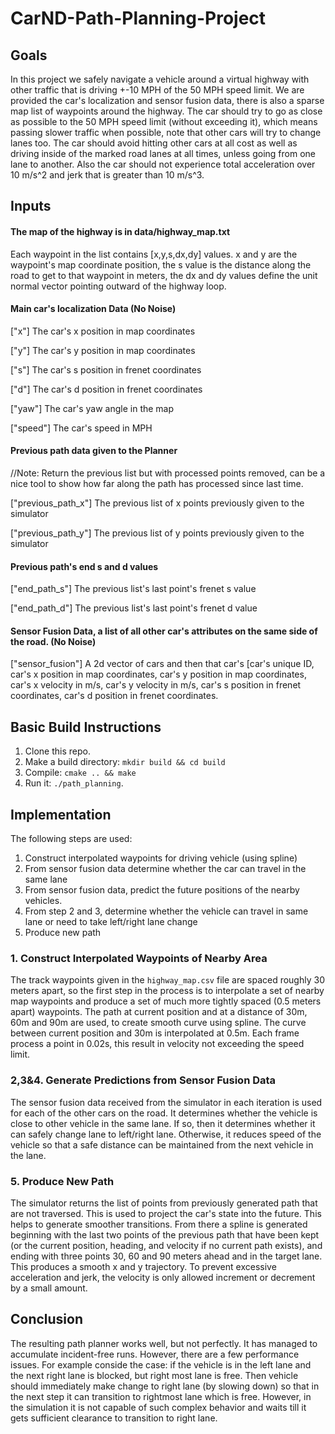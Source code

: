 # CarND-Path-Planning-Project

## Goals
In this project we safely navigate a vehicle around a virtual highway with other traffic that is driving +-10 MPH of the 50 MPH speed limit. We are provided the car's localization and sensor fusion data, there is also a sparse map list of waypoints around the highway. The car should try to go as close as possible to the 50 MPH speed limit (without exceeding it), which means passing slower traffic when possible, note that other cars will try to change lanes too. The car should avoid hitting other cars at all cost as well as driving inside of the marked road lanes at all times, unless going from one lane to another. Also the car should not experience total acceleration over 10 m/s^2 and jerk that is greater than 10 m/s^3.

## Inputs
#### The map of the highway is in data/highway_map.txt
Each waypoint in the list contains  [x,y,s,dx,dy] values. x and y are the waypoint's map coordinate position, the s value is the distance along the road to get to that waypoint in meters, the dx and dy values define the unit normal vector pointing outward of the highway loop.

#### Main car's localization Data (No Noise)

["x"] The car's x position in map coordinates

["y"] The car's y position in map coordinates

["s"] The car's s position in frenet coordinates

["d"] The car's d position in frenet coordinates

["yaw"] The car's yaw angle in the map

["speed"] The car's speed in MPH

#### Previous path data given to the Planner

//Note: Return the previous list but with processed points removed, can be a nice tool to show how far along
the path has processed since last time. 

["previous_path_x"] The previous list of x points previously given to the simulator

["previous_path_y"] The previous list of y points previously given to the simulator

#### Previous path's end s and d values 

["end_path_s"] The previous list's last point's frenet s value

["end_path_d"] The previous list's last point's frenet d value

#### Sensor Fusion Data, a list of all other car's attributes on the same side of the road. (No Noise)

["sensor_fusion"] A 2d vector of cars and then that car's [car's unique ID, car's x position in map coordinates, car's y position in map coordinates, car's x velocity in m/s, car's y velocity in m/s, car's s position in frenet coordinates, car's d position in frenet coordinates. 

## Basic Build Instructions

1. Clone this repo.
2. Make a build directory: `mkdir build && cd build`
3. Compile: `cmake .. && make`
4. Run it: `./path_planning`.


## Implementation
The following steps are used:
1. Construct interpolated waypoints for driving vehicle (using spline)
2. From sensor fusion data determine whether the car can travel in the same lane
3. From sensor fusion data, predict the future positions of the nearby vehicles.
4. From step 2 and 3, determine whether the vehicle can travel in same lane or need to take left/right lane change
5. Produce new path

### 1. Construct Interpolated Waypoints of Nearby Area 

The track waypoints given in the `highway_map.csv` file are spaced roughly 30 meters apart, so the first step in the process is to interpolate a set of nearby map waypoints and produce a set of much more tightly spaced (0.5 meters apart) waypoints. The path at current position and at a distance of 30m, 60m and 90m are used, to create smooth curve using spline. The curve between current position and 30m is interpolated at 0.5m. Each frame process a point in 0.02s, this result in velocity not exceeding the speed limit.


### 2,3&4. Generate Predictions from Sensor Fusion Data

The sensor fusion data received from the simulator in each iteration is used for each of the other cars on the road. It determines whether the vehicle is close to other vehicle in the same lane. If so, then it determines whether it can safely change lane to left/right lane. Otherwise, it reduces speed of the vehicle so that a safe distance can be maintained from the next vehicle in the lane.


### 5. Produce New Path

The simulator returns the list of points from previously generated path that are not traversed. This is used to project the car's state into the future. This helps to generate smoother transitions. From there a spline is generated beginning with the last two points of the previous path that have been kept (or the current position, heading, and velocity if no current path exists), and ending with three points 30, 60 and 90 meters ahead and in the target lane. This produces a smooth x and y trajectory. To prevent excessive acceleration and jerk, the velocity is only allowed increment or decrement by a small amount.

## Conclusion

The resulting path planner works well, but not perfectly. It has managed to accumulate incident-free runs. However, there are a few performance issues. For example conside the case: if the vehicle is in the left lane and the next right lane is blocked, but right most lane is free. Then vehicle should immediately make change to right lane (by slowing down) so that in the next step it can transition to rightmost lane which is free. However, in the simulation it is not capable of such complex behavior and waits till it gets sufficient clearance to transition to right lane.

